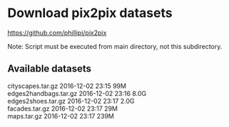 # Download pix2pix datasets

https://github.com/phillipi/pix2pix

Note: Script must be executed from main directory, not this subdirectory.

## Available datasets

cityscapes.tar.gz	2016-12-02 23:15	99M	 
edges2handbags.tar.gz	2016-12-02 23:16	8.0G	 
edges2shoes.tar.gz	2016-12-02 23:17	2.0G	 
facades.tar.gz	2016-12-02 23:17	29M	 
maps.tar.gz	2016-12-02 23:17	239M	